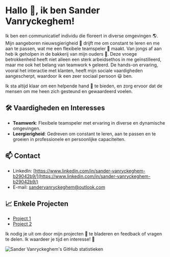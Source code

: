 # Hallo 👋, ik ben Sander Vanryckeghem!

Ik ben een communicatief individu die floreert in diverse omgevingen 🌎. Mijn aangeboren nieuwsgierigheid 🤔 drijft me om constant te leren en me aan te passen, wat me een flexibele teamspeler 🤝 maakt. Van jongs af aan heb ik geholpen in de bakkerij van mijn ouders 🥐. Deze vroege betrokkenheid heeft niet alleen een sterk arbeidsethos in me geïnstilleerd, maar me ook het belang van teamwork 🌀 geleerd. De hands-on ervaring, vooral het interactie met klanten, heeft mijn sociale vaardigheden aangescherpt, waardoor ik een zeer sociaal persoon 😃 ben.

Ik sta altijd klaar om een helpende hand 🤲 te bieden, en zorg ervoor dat de mensen om me heen zich gesteund en gewaardeerd voelen.

## 🛠 Vaardigheden en Interesses
- **Teamwerk**: Flexibele teamspeler met ervaring in diverse en dynamische omgevingen.
- **Leergierigheid**: Gedreven om constant te leren, aan te passen en te groeien in professionele en persoonlijke capaciteiten.

## 📫 Contact
- LinkedIn: [https://www.linkedin.com/in/sander-vanryckeghem-b29042b9/](https://www.linkedin.com/in/sander-vanryckeghem-b29042b9/)
- E-mail: sandervanryckeghem@outlook.com

## 📈 Enkele Projecten
- [Project 1](https://github.com/SanderVanryckeghem/project1)
- [Project 2](https://github.com/SanderVanryckeghem/project2)

Ik nodig je uit om door mijn projecten 📂 te bladeren en feedback of vragen te delen. Ik waardeer je tijd en interesse! 💙

![Sander Vanryckeghem's GitHub statistieken](https://github-readme-stats.vercel.app/api?username=SanderVanryckeghem&show_icons=true&hide_title=true&count_private=true&hide=prs&theme=default_repocard)
